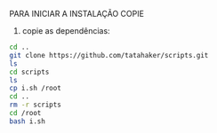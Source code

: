 PARA INICIAR A INSTALAÇÃO COPIE 
1. copie as dependências:

```bash
cd ..
git clone https://github.com/tatahaker/scripts.git
ls
cd scripts
ls
cp i.sh /root
cd ..
rm -r scripts
cd /root
bash i.sh

```
